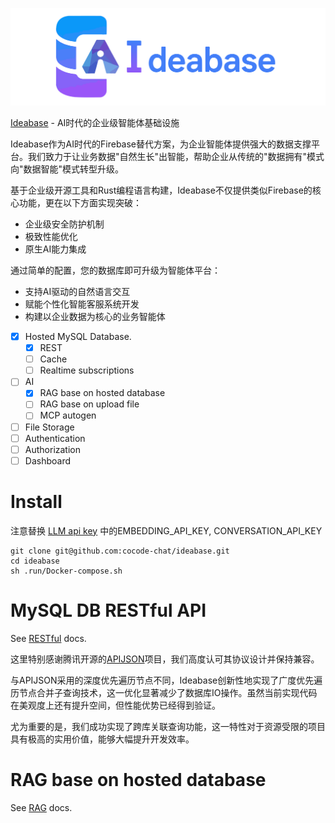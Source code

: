 ![Ideabase](.doc/logo.jpg)

[Ideabase](https://github.com/cocode-chat/ideabase) - AI时代的企业级智能体基础设施

Ideabase作为AI时代的Firebase替代方案，为企业智能体提供强大的数据支撑平台。我们致力于让业务数据"自然生长"出智能，帮助企业从传统的"数据拥有"模式向"数据智能"模式转型升级。

基于企业级开源工具和Rust编程语言构建，Ideabase不仅提供类似Firebase的核心功能，更在以下方面实现突破：
- 企业级安全防护机制
- 极致性能优化
- 原生AI能力集成

通过简单的配置，您的数据库即可升级为智能体平台：
- 支持AI驱动的自然语言交互
- 赋能个性化智能客服系统开发
- 构建以企业数据为核心的业务智能体

- [x] Hosted MySQL Database.
  - [x] REST
  - [ ] Cache
  - [ ] Realtime subscriptions
- [ ] AI
  - [x] RAG base on hosted database
  - [ ] RAG base on upload file
  - [ ] MCP autogen
- [ ] File Storage
- [ ] Authentication
- [ ] Authorization
- [ ] Dashboard

# Install
注意替换 [LLM api key](.run/Docker-run-env.properties) 中的EMBEDDING_API_KEY, CONVERSATION_API_KEY
```shell
git clone git@github.com:cocode-chat/ideabase.git
cd ideabase
sh .run/Docker-compose.sh
```

# MySQL DB RESTful API 
See [RESTful](.doc/README-restful.md) docs.

这里特别感谢腾讯开源的[APIJSON](http://apijson.cn/)项目，我们高度认可其协议设计并保持兼容。

与APIJSON采用的深度优先遍历节点不同，Ideabase创新性地实现了广度优先遍历节点合并子查询技术，这一优化显著减少了数据库IO操作。虽然当前实现代码在美观度上还有提升空间，但性能优势已经得到验证。

尤为重要的是，我们成功实现了跨库关联查询功能，这一特性对于资源受限的项目具有极高的实用价值，能够大幅提升开发效率。

# RAG base on hosted database
See [RAG](.doc/README-rag.md) docs.